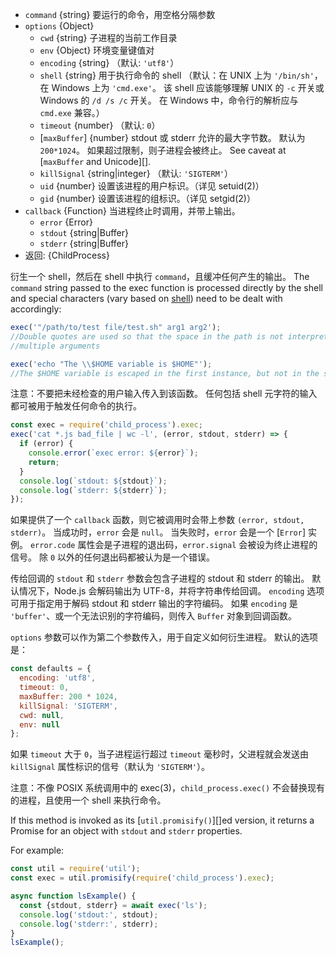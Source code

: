 <!-- YAML
added: v0.1.90
-->

* `command` {string} 要运行的命令，用空格分隔参数
* `options` {Object}
  * `cwd` {string} 子进程的当前工作目录
  * `env` {Object} 环境变量键值对
  * `encoding` {string} （默认: `'utf8'`）
  * `shell` {string} 用于执行命令的 shell
    （默认：在 UNIX 上为 `'/bin/sh'`，在 Windows 上为 `'cmd.exe'`。
    该 shell 应该能够理解 UNIX 的 `-c` 开关或 Windows 的 `/d /s /c` 开关。
    在 Windows 中，命令行的解析应与 `cmd.exe` 兼容。）
  * `timeout` {number} （默认: `0`）
  * [`maxBuffer`] {number} stdout 或 stderr 允许的最大字节数。
    默认为 `200*1024`。
    如果超过限制，则子进程会被终止。
    See caveat at [`maxBuffer` and Unicode][].
  * `killSignal` {string|integer} （默认: `'SIGTERM'`）
  * `uid` {number} 设置该进程的用户标识。（详见 setuid(2)）
  * `gid` {number} 设置该进程的组标识。（详见 setgid(2)）
* `callback` {Function} 当进程终止时调用，并带上输出。
  * `error` {Error}
  * `stdout` {string|Buffer}
  * `stderr` {string|Buffer}
* 返回: {ChildProcess}

衍生一个 shell，然后在 shell 中执行 `command`，且缓冲任何产生的输出。
The `command` string passed to the exec function is processed
directly by the shell and special characters (vary based on
[shell](https://en.wikipedia.org/wiki/List_of_command-line_interpreters))
need to be dealt with accordingly:
```js
exec('"/path/to/test file/test.sh" arg1 arg2');
//Double quotes are used so that the space in the path is not interpreted as
//multiple arguments

exec('echo "The \\$HOME variable is $HOME"');
//The $HOME variable is escaped in the first instance, but not in the second
```

注意：不要把未经检查的用户输入传入到该函数。
任何包括 shell 元字符的输入都可被用于触发任何命令的执行。

```js
const exec = require('child_process').exec;
exec('cat *.js bad_file | wc -l', (error, stdout, stderr) => {
  if (error) {
    console.error(`exec error: ${error}`);
    return;
  }
  console.log(`stdout: ${stdout}`);
  console.log(`stderr: ${stderr}`);
});
```

如果提供了一个 `callback` 函数，则它被调用时会带上参数 `(error, stdout, stderr)`。
当成功时，`error` 会是 `null`。
当失败时，`error` 会是一个 [`Error`] 实例。
`error.code` 属性会是子进程的退出码，`error.signal` 会被设为终止进程的信号。
除 `0` 以外的任何退出码都被认为是一个错误。

传给回调的 `stdout` 和 `stderr` 参数会包含子进程的 stdout 和 stderr 的输出。
默认情况下，Node.js 会解码输出为 UTF-8，并将字符串传给回调。
`encoding` 选项可用于指定用于解码 stdout 和 stderr 输出的字符编码。
如果 `encoding` 是 `'buffer'`、或一个无法识别的字符编码，则传入 `Buffer` 对象到回调函数。

`options` 参数可以作为第二个参数传入，用于自定义如何衍生进程。
默认的选项是：

```js
const defaults = {
  encoding: 'utf8',
  timeout: 0,
  maxBuffer: 200 * 1024,
  killSignal: 'SIGTERM',
  cwd: null,
  env: null
};
```

如果 `timeout` 大于 `0`，当子进程运行超过 `timeout` 毫秒时，父进程就会发送由 `killSignal` 属性标识的信号（默认为 `'SIGTERM'`）。

注意：不像 POSIX 系统调用中的 exec(3)，`child_process.exec()` 不会替换现有的进程，且使用一个 shell 来执行命令。

If this method is invoked as its [`util.promisify()`][]ed version, it returns
a Promise for an object with `stdout` and `stderr` properties.

For example:

```js
const util = require('util');
const exec = util.promisify(require('child_process').exec);

async function lsExample() {
  const {stdout, stderr} = await exec('ls');
  console.log('stdout:', stdout);
  console.log('stderr:', stderr);
}
lsExample();
```


